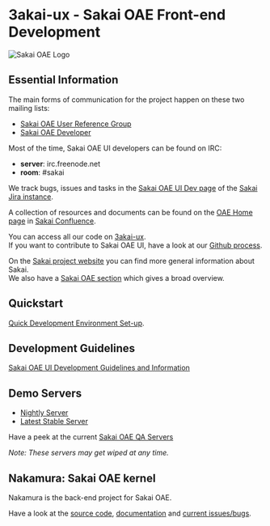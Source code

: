 # 3akai-ux - Sakai OAE Front-end Development

![Sakai OAE Logo](http://sakaiproject.org/sites/all/themes/sakainew/images/homeoae.jpg)

## Essential Information

The main forms of communication for the project happen on these two mailing lists:

* [Sakai OAE User Reference Group](http://collab.sakaiproject.org/mailman/listinfo/oae-urg)
* [Sakai OAE Developer](http://collab.sakaiproject.org/mailman/listinfo/oae-dev)

Most of the time, Sakai OAE UI developers can be found on IRC:

* **server**: irc.freenode.net
* **room**: #sakai

We track bugs, issues and tasks in the [Sakai OAE UI Dev page](http://jira.sakaiproject.org/browse/SAKIII) of the [Sakai Jira instance](http://jira.sakaiproject.org/).

A collection of resources and documents can be found on the [OAE Home page](https://confluence.sakaiproject.org/display/3AK/OAE+Home) in [Sakai Confluence](https://confluence.sakaiproject.org/).

You can access all our code on [3akai-ux](https://github.com/sakaiproject/3akai-ux).  
If you want to contribute to Sakai OAE UI, have a look at our [Github process](http://confluence.sakaiproject.org/display/3AK/Sakai+3+UI+Dev+GitHub+process).

On the [Sakai project website](http://sakaiproject.org) you can find more general information about Sakai.  
We also have a [Sakai OAE section](http://sakaiproject.org/welcome-sakai-oae) which gives a broad overview.

## Quickstart

[Quick Development Environment Set-up](https://confluence.sakaiproject.org/display/3AK/Quick+development+environment+set+up).

## Development Guidelines

[Sakai OAE UI Development Guidelines and Information](https://confluence.sakaiproject.org/display/3AK/Sakai+OAE+UI+Development+Guidelines+and+Information)

## Demo Servers

* [Nightly Server](https://qa20-us.sakaiproject.org:8088/)
* [Latest Stable Server](https://qa1-uk.caret.cam.ac.uk/)

Have a peek at the current [Sakai OAE QA Servers](https://confluence.sakaiproject.org/display/QA/QA+Servers+-+Sakai+OAE)

_Note: These servers may get wiped at any time._

## Nakamura: Sakai OAE kernel

Nakamura is the back-end project for Sakai OAE.

Have a look at the [source code](http://github.com/sakaiproject/nakamura), [documentation](http://confluence.sakaiproject.org/display/KERNDOC/Nakamura+Documentation) and [current issues/bugs](http://jira.sakaiproject.org/browse/KERN).